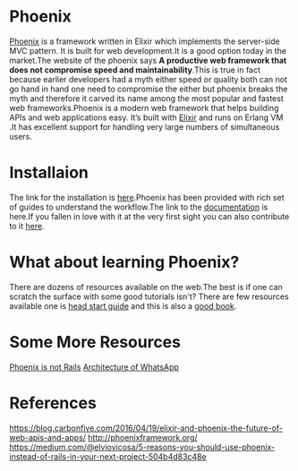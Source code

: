 # Phoenix
[Phoenix](http://phoenixframework.org/) is a framework written in Elixir which implements the server-side MVC pattern. It is built for web development.It is a good option today in the market.The website of the phoenix says **A productive web framework that does not compromise speed and maintainability**.This is true in fact because earlier developers had a myth either speed or quality both can not go hand in hand one need to compromise the either but phoenix breaks the myth and therefore it carved its name among the most popular and fastest web frameworks.Phoenix is a modern web framework that helps building APIs and web applications easy. It’s built with [Elixir](https://elixir-lang.org/) and runs on Erlang VM .It has excellent support for handling very large numbers of simultaneous users.

# Installaion
The link for the installation is [here](https://hexdocs.pm/phoenix/installation.html#content).Phoenix has been provided with rich set of guides to understand the workflow.The link to the [documentation](https://hexdocs.pm/phoenix/Phoenix.html) is here.If you fallen in love with it at the very first sight you can also contribute to it [here](https://github.com/phoenixframework/phoenix).

# What about learning Phoenix?
There are dozens of resources available on the web.The best is if one can scratch the surface with some good tutorials isn't? There are few resources available one is [head start guide](www.phoenixforrailsdevelopers.com) and this is also a [good book](https://pragprog.com/book/phoenix/programming-phoenix).

# Some More Resources
[Phoenix is not Rails](https://dockyard.com/blog/2015/11/18/phoenix-is-not-rails)
[Architecture of WhatsApp](http://highscalability.com/blog/2014/2/26/the-whatsapp-architecture-facebook-bought-for-19-billion.html)

# References
https://blog.carbonfive.com/2016/04/19/elixir-and-phoenix-the-future-of-web-apis-and-apps/
http://phoenixframework.org/
https://medium.com/@elviovicosa/5-reasons-you-should-use-phoenix-instead-of-rails-in-your-next-project-504b4d83c48e
